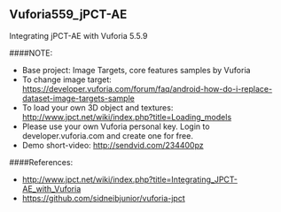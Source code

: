 ## Vuforia559_jPCT-AE
Integrating jPCT-AE with Vuforia 5.5.9

####NOTE:
- Base project: Image Targets, core features samples by Vuforia
- To change image target: https://developer.vuforia.com/forum/faq/android-how-do-i-replace-dataset-image-targets-sample
- To load your own 3D object and textures: http://www.jpct.net/wiki/index.php?title=Loading_models
- Please use your own Vuforia personal key. Login to developer.vuforia.com and create one for free.
- Demo short-video: http://sendvid.com/234400pz

####References:
- http://www.jpct.net/wiki/index.php?title=Integrating_JPCT-AE_with_Vuforia
- https://github.com/sidneibjunior/vuforia-jpct
